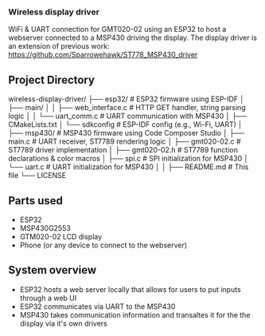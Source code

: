 ### Wireless display driver
WiFi &amp; UART connection for GMT020-02 using an ESP32 to host a webserver connected to a MSP430 driving the display. The display driver is an extension of previous work: https://github.com/Sparrowehawk/ST778_MSP430_driver

## Project Directory
wireless-display-driver/
├── esp32/ # ESP32 firmware using ESP-IDF
│ ├── main/
│ │ ├── web_interface.c # HTTP GET handler, string parsing logic
│ │ └── uart_comm.c # UART communication with MSP430
│ ├── CMakeLists.txt
│ └── sdkconfig # ESP-IDF config (e.g., Wi-Fi, UART)
│
├── msp430/ # MSP430 firmware using Code Composer Studio
│ ├── main.c # UART receiver, ST7789 rendering logic
│ ├── gmt020-02.c # ST7789 driver implementation
│ ├── gmt020-02.h # ST7789 function declarations & color macros
│ ├── spi.c # SPI initialization for MSP430
│ └── uart.c # UART initialization for MSP430
│
│
├── README.md # This file
└── LICENSE

## Parts used
- ESP32
- MSP430G2553
- GTM020-02 LCD display
- Phone (or any device to connect to the webserver)

## System overview
- ESP32 hosts a web server locally that allows for users to put inputs through a web UI
- ESP32 communicates via UART to the MSP430
- MSP430 takes communication information and transaltes it for the the display via it's own drivers
